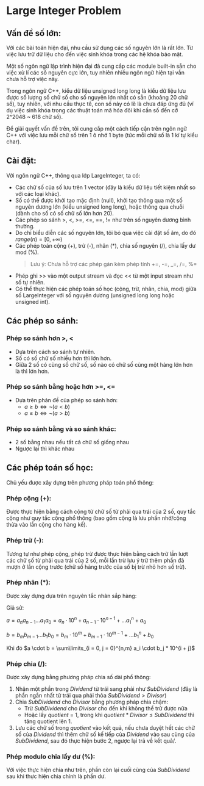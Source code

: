 ﻿# Large Integer Problem

## Vấn đề số lớn:

Với các bài toán hiện đại, nhu cầu sử dụng các số nguyên lớn là rất lớn. Từ việc lưu trữ dữ liệu cho đến việc sinh khóa trong các hệ khóa bảo mật.

Một số ngôn ngữ lập trình hiện đại đã cung cắp các module built-in sẵn cho việc xử lí các số nguyên cực lớn, tuy nhiên nhiều ngôn ngữ hiện tại vẫn chưa hỗ trợ việc này.

Trong ngôn ngữ C++, kiểu dữ liệu unsigned long long là kiểu dữ liệu lưu được số lượng số chữ số cho số nguyên lớn nhất có sẵn (khoảng 20 chữ số), tuy nhiên, với nhu cầu thực tế, con số này có lẽ là chưa đáp ứng đủ (ví dụ việc sinh khóa trong các thuật toán mã hóa đôi khi cần số đến cở 2^2048 ~ 618 chữ số).

Để giải quyết vấn đề trên, tôi cung cắp một cách tiếp cận trên ngôn ngữ C++ với việc lưu mỗi chữ số trên 1 ô nhớ 1 byte (tức mỗi chữ số là 1 kí tự kiểu char).

## Cài đặt:

Với ngôn ngữ C++, thông qua lớp LargeInteger, ta có:

- Các chữ số của số lưu trên 1 vector<char> (đây là kiểu dữ liệu tiết kiệm nhất so với các loại khác).
- Số có thể được khởi tạo mặc định (null), khởi tạo thông qua một số nguyên dương lớn (kiểu unsigned long long), hoặc thông qua chuỗi (dành cho số có số chữ số lớn hơn 20).
- Các phép so sánh >, <, >=, <=, ==, != như trên số nguyên dương bình thường.
- Do chỉ biểu diễn các số nguyên lớn, tôi bỏ qua việc cài đặt số âm, do đó $range(n) = [0, +\infty)$
- Các phép toán cộng (+), trừ (-), nhân (\*), chia số nguyên (/), chia lấy dư mod (%).
  > Lưu ý: Chưa hỗ trợ các phép gán kèm phép tính +=, -=, _=, /=, %=
- Phép ghi >> vào một output stream và đọc << từ một input stream như số tự nhiên.
- Có thể thực hiện các phép toán số học (cộng, trừ, nhân, chia, mod) giữa số LargeInteger với số nguyên dương (unsigned long long hoặc unsigned int).

## Các phép so sánh:

### Phép so sánh hơn >, <

- Dựa trên cách so sánh tự nhiên.
- Số có số chữ số nhiều hơn thì lớn hơn.
- Giữa 2 số có cùng số chữ số, số nào có chữ số cùng một hàng lớn hơn là thì lớn hơn.

### Phép so sánh bằng hoặc hơn >=, <=

- Dựa trên phản đề của phép so sánh hơn:
  - $a \ge b \Leftrightarrow \neg(a < b)$
  - $a \le b \Leftrightarrow \neg(a > b)$

### Phép so sánh bằng và so sánh khác:

- 2 số bằng nhau nếu tất cả chữ số giống nhau
- Ngược lại thì khác nhau

## Các phép toán số học:

Chủ yếu được xây dựng trên phương pháp toán phổ thông:

### Phép cộng (+):

Được thực hiện bằng cách cộng từ chữ số từ phải qua trái của 2 số, quy tắc cộng như quy tắc cộng phổ thông (bao gồm cộng là lưu phần nhớ/cộng thừa vào lần cộng cho hàng kế).

### Phép trừ (-):

Tương tự như phép cộng, phép trừ được thực hiện bằng cách trừ lần lượt các chữ số từ phải qua trái của 2 số, mỗi lần trừ lưu ý trừ thêm phần đã mượn ở lần cộng trước (chữ số hàng trước của số bị trừ nhỏ hơn số trừ).

### Phép nhân (\*):

Được xây dựng dựa trên nguyên tắc nhân sắp hàng:

Giả sử:

$a = a_na_{n-1}...a_1a_0 = a_n \cdot 10^n + a_{n-1} \cdot 10^{n-1} + ... a_1^n + a_0$

$b = b_mb_{m-1}...b_1b_0 = b_m \cdot 10^m + b_{m-1} \cdot 10^{m-1} + ... b_1^n + b_0$

Khi đó $a \cdot b = \sum\limits_{i = 0, j = 0}^{n,m} a_i \cdot b_j * 10^{i + j}$

### Phép chia (/):

Được xây dựng bằng phương pháp chia số dài phổ thông:

1. Nhận một phần trong $Dividend$ từ trái sang phải như $SubDividend$ (đây là phần ngắn nhất từ trái qua phải thỏa $SubDividend > Divisor$)
2. Chia $SubDividend$ cho $Divisor$ bằng phương pháp chia chậm:
   - Trừ $SubDividend$ cho $Divisor$ cho đến khi không thể trừ được nữa
   - Hoặc lấy $quotient$ = 1, trong khi $quotient * Divisor \le SubDividend$ thì tăng quotient lên 1.
3. Lưu các chữ số trong $quotient$ vào kết quả, nếu chưa duyệt hết các chữ số của $Dividend$ thì thêm chữ số kế tiếp của $Dividend$ vào sau cùng của $SubDividend$, sau đó thực hiện bước 2, ngược lại trả về kết quả/.

### Phép modulo chia lấy dư (%):

Với việc thực hiện chia như trên, phần còn lại cuối cùng của $SubDividend$ sau khi thực hiện chia chính là phần dư.
